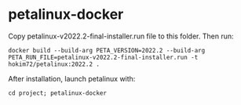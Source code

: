 # petalinux-docker

Copy petalinux-v2022.2-final-installer.run file to this folder. Then run:

`docker build --build-arg PETA_VERSION=2022.2 --build-arg PETA_RUN_FILE=petalinux-v2022.2-final-installer.run -t hokim72/petalinux:2022.2 .`

After installation, launch petalinux with:

`cd project; petalinux-docker`
